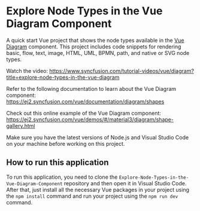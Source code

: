 # Explore Node Types in the Vue Diagram Component

A quick start Vue project that shows the node types available in the [Vue Diagram]( https://www.syncfusion.com/vue-components/vue-diagram?utm_source=github&utm_medium=listing&utm_campaign=tutorial-video-vue-diagram-nodetypes-sample) component. This project includes code snippets for rendering basic, flow, text, image, HTML, UML, BPMN, path, and native or SVG node types.

Watch the video: https://www.syncfusion.com/tutorial-videos/vue/diagram?title=explore-node-types-in-the-vue-diagram

Refer to the following documentation to learn about the Vue Diagram component: https://ej2.syncfusion.com/vue/documentation/diagram/shapes

Check out this online example of the Vue Diagram component: https://ej2.syncfusion.com/vue/demos/#/material3/diagram/shape-gallery.html

Make sure you have the latest versions of Node.js and Visual Studio Code on your machine before working on this project.

## How to run this application
To run this application, you need to clone the `Explore-Node-Types-in-the-Vue-Diagram-Component` repository and then open it in Visual Studio Code. After that, just install all the necessary Vue packages in your project using the `npm install` command and run your project using the `npm run dev` command.
